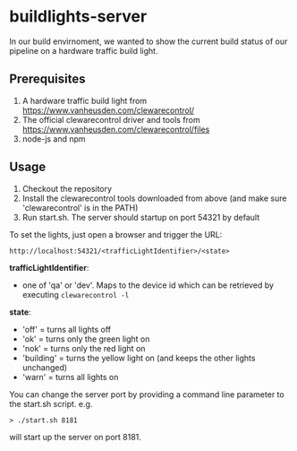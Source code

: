 # buildlights-server

In our build envirnoment, we wanted to show the current build status of our pipeline on a hardware traffic build light. 

## Prerequisites

1. A hardware traffic build light from https://www.vanheusden.com/clewarecontrol/
2. The official clewarecontrol driver and tools from https://www.vanheusden.com/clewarecontrol/files
3. node-js and npm

## Usage

1. Checkout the repository
2. Install the clewarecontrol tools downloaded from above (and make sure 'clewarecontrol' is in the PATH)
2. Run start.sh. The server should startup on port 54321 by default

To set the lights, just open a browser and trigger the URL:

    http://localhost:54321/<trafficLightIdentifier>/<state>
    
<b>trafficLightIdentifier</b>: 
* one of 'qa' or 'dev'. Maps to the device id which can be retrieved by executing ```clewarecontrol -l```

<b>state</b>:
* 'off' = turns all lights off
* 'ok' = turns only the green light on
* 'nok' = turns only the red light on
* 'building' = turns the yellow light on (and keeps the other lights unchanged)
* 'warn' = turns all lights on

You can change the server port by providing a command line parameter to the start.sh script. e.g.

    > ./start.sh 8181
    
will start up the server on port 8181.


